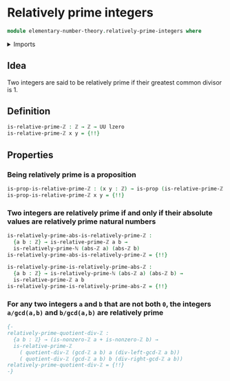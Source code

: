 # Relatively prime integers

```agda
module elementary-number-theory.relatively-prime-integers where
```

<details><summary>Imports</summary>

```agda
open import elementary-number-theory.absolute-value-integers
open import elementary-number-theory.greatest-common-divisor-integers
open import elementary-number-theory.integers
open import elementary-number-theory.relatively-prime-natural-numbers

open import foundation.action-on-identifications-functions
open import foundation.propositions
open import foundation.universe-levels
```

</details>

## Idea

Two integers are said to be relatively prime if their greatest common divisor
is 1.

## Definition

```agda
is-relative-prime-ℤ : ℤ → ℤ → UU lzero
is-relative-prime-ℤ x y = {!!}
```

## Properties

### Being relatively prime is a proposition

```agda
is-prop-is-relative-prime-ℤ : (x y : ℤ) → is-prop (is-relative-prime-ℤ x y)
is-prop-is-relative-prime-ℤ x y = {!!}
```

### Two integers are relatively prime if and only if their absolute values are relatively prime natural numbers

```agda
is-relatively-prime-abs-is-relatively-prime-ℤ :
  {a b : ℤ} → is-relative-prime-ℤ a b →
  is-relatively-prime-ℕ (abs-ℤ a) (abs-ℤ b)
is-relatively-prime-abs-is-relatively-prime-ℤ = {!!}

is-relatively-prime-is-relatively-prime-abs-ℤ :
  {a b : ℤ} → is-relatively-prime-ℕ (abs-ℤ a) (abs-ℤ b) →
  is-relative-prime-ℤ a b
is-relatively-prime-is-relatively-prime-abs-ℤ = {!!}
```

### For any two integers `a` and `b` that are not both `0`, the integers `a/gcd(a,b)` and `b/gcd(a,b)` are relatively prime

```agda
{-
relatively-prime-quotient-div-ℤ :
  {a b : ℤ} → (is-nonzero-ℤ a + is-nonzero-ℤ b) →
  is-relative-prime-ℤ
    ( quotient-div-ℤ (gcd-ℤ a b) a (div-left-gcd-ℤ a b))
    ( quotient-div-ℤ (gcd-ℤ a b) b (div-right-gcd-ℤ a b))
relatively-prime-quotient-div-ℤ = {!!}
-}
```
